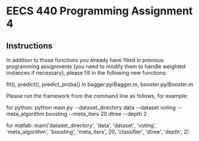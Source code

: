 EECS 440 Programming Assignment 4
=================================

Instructions
------------

In addition to those functions you already have filled in previous programming
assignments (you need to modify them to handle weighted instances if necessary),
please fill in the following new functions:

fit(), predict(), predict_proba() in bagger.py/Bagger.m, booster.py/Booster.m


Please run the framework from the command line as follows, for example:

for python:
    python main.py --dataset_directory data --dataset voting --meta_algorithm boosting --meta_iters 20  dtree --depth 2 

for matlab:
    main('dataset_directory', 'data', 'dataset', 'voting', 'meta_algorithm', 'boosting', 'meta_iters', 20, 'classifier', 'dtree', 'depth', 2)
